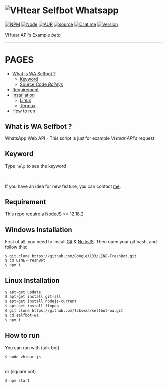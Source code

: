 # ![VHtear](https://vhtear.com/static/assets/img/brand/favicon.ico) Selfbot Whatsapp
[![NPM](https://img.shields.io/badge/npm-%3E=%206.14.11-blue.svg)](https://nodejs.org/) [![Node](https://img.shields.io/badge/node-%3E=%2012.18.2-brightgreen.svg)](https://nodejs.org/) [![AUR](https://img.shields.io/aur/license/yaourt.svg)](https://github.com/GoogleX133/LINE-FreshBot/blob/master/LICENSE) [![source](https://img.shields.io/badge/Baileys-%203.4.1-brightgreen.svg)](https://github.com/adiwajshing/Baileys) [![Chat me](https://img.shields.io/badge/chat-me%20whatsapp-1bacbc.svg)](https://wa.me/6281238552767) [![Version](https://img.shields.io/badge/beta-1.3-brightgreen.svg)](https://github.com/fckveza/selfbot-wa)<br><br>
VHtear API's Example *beta*

----

PAGES
=====

- [What is WA Selfbot ?](#what-is-wa-selfbot-)
    - [Keyword](#keyword)
    - [Source Code *Baileys*](https://github.com/adiwajshing/Baileys)
- [Requirement](#requirement)
- [Installation](#)
    - [Linux](#linux-installation)
    - [Termux](#linux-installation)
- [How to run](#how-to-run)


## What is WA Selfbot ?

WhatsApp Web API - This script is just for example *VHtear API's* request 

## Keyword

Type `help` to see the keyword

<br><br>
If you have an idea for new feature, you can contact [me](http://line.me/ti/p/MB6mnZWbu_).

## Requirement

This repo require a [NodeJS](https://nodejs.org/) >= 12.18.2.

## Windows Installation

First of all, you need to install [Git](https://git-scm.com/download/win) & [NodeJS](https://nodejs.org/). Then open your git bash, and follow this:<br>
```sh
$ git clone https://github.com/GoogleX133/LINE-FreshBot.git
$ cd LINE-FreshBot
$ npm i
```

## Linux Installation

```sh
$ apt-get update
$ apt-get install git-all
$ apt-get install nodejs-current
$ apt-get install ffmpeg
$ git clone https://github.com/fckveza/selfbot-wa.git
$ cd selfbot-wa
$ npm i
```

## How to run

You can run with (talk bot)<br>
```sh
$ node vhtear.js
```
<br>or (square bot)<br>
```sh
$ npm start
```
